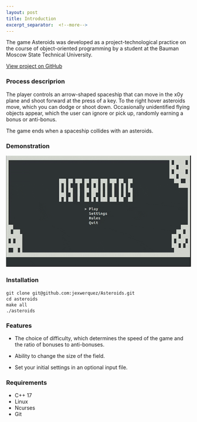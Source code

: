 ```yaml
---
layout: post
title: Introduction
excerpt_separator:  <!--more-->
---
```


The game Asteroids was developed as a project-technological practice 
on the course of object-oriented programming by a student at the 
Bauman Moscow State Technical University.

<a href="https://github.com/jexwerquez/Asteroids" target="_blank">View project on GitHub</a>

### Process descriprion

The player controls an arrow-shaped spaceship that can move in the x0y plane and 
shoot forward at the press of a key. To the right hover asteroids move, which you 
can dodge or shoot down. Occasionally unidentified flying objects  appear, which 
the user can ignore or pick up, randomly earning a bonus or anti-bonus. 

The game ends when a spaceship collides with an asteroids.

### Demonstration

<img src='https://github.com/jexwerquez/asteroids/blob/main/dem.gif?raw=true'/>

### Installation

```
git clone git@github.com:jexwerquez/Asteroids.git
cd asteroids
make all
./asteroids
```

### Features

* The choice of difficulty, which determines the speed of 
  the game and the ratio of bonuses to anti-bonuses.

* Ability to change the size of the field.

* Set your initial settings in an optional input file.

### Requirements

* C++ 17
* Linux
* Ncurses
* Git
